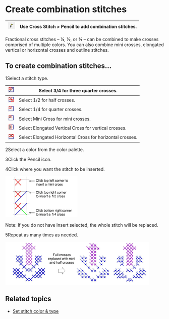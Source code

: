 # Create combination stitches

| ![Pencil.png](assets/Pencil.png) | Use Cross Stitch > Pencil to add combination stitches. |
| -------------------------------- | ------------------------------------------------------ |

Fractional cross stitches – ¼, ½, or ¾ – can be combined to make crosses comprised of multiple colors. You can also combine mini crosses, elongated vertical or horizontal crosses and outline stitches.

## To create combination stitches...

1Select a stitch type.

| ![ThreeQuarterCross.png](assets/ThreeQuarterCross.png) | Select 3/4 for three quarter crosses.                     |
| ------------------------------------------------------ | --------------------------------------------------------- |
| ![HalfCross.png](assets/HalfCross.png)                 | Select 1/2 for half crosses.                              |
| ![QuarterCross.png](assets/QuarterCross.png)           | Select 1/4 for quarter crosses.                           |
| ![MiniCross.png](assets/MiniCross.png)                 | Select Mini Cross for mini crosses.                       |
| ![VerticalCross.png](assets/VerticalCross.png)         | Select Elongated Vertical Cross for vertical crosses.     |
| ![HorizontalCross.png](assets/HorizontalCross.png)     | Select Elongated Horizontal Cross for horizontal crosses. |

2Select a color from the color palette.

3Click the Pencil icon.

4Click where you want the stitch to be inserted.

![CrossCombinationExample.png](assets/CrossCombinationExample.png)

Note: If you do not have Insert selected, the whole stitch will be replaced.

5Repeat as many times as needed.

![cross-stitch_editing00043.png](assets/cross-stitch_editing00043.png)

## Related topics

- [Set stitch color & type](../cross-stitch_digitizing/Set_stitch_color_type)
